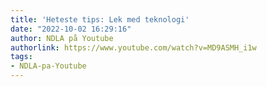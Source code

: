 ```yaml
---
title: 'Heteste tips: Lek med teknologi'
date: "2022-10-02 16:29:16"
author: NDLA på Youtube
authorlink: https://www.youtube.com/watch?v=MD9ASMH_i1w
tags:
- NDLA-pa-Youtube
---
```

